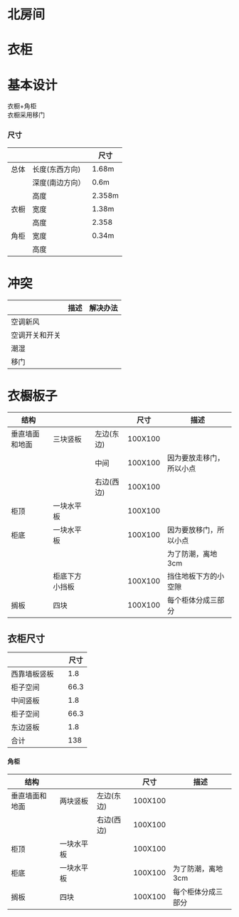 # 北房间
# 衣柜
# 基本设计
衣橱+角柜  
衣橱采用移门  

### 尺寸

|| | 尺寸|
|---|---|---|
|总体|长度(东西方向)| 1.68m|
||深度(南边方向）|0.6m|
||高度|2.358m|
|衣橱|宽度|1.38m|
||高度|2.358|
|角柜|宽度|0.34m|
||高度||

# 冲突
| |描述|解决办法|
|---|---|---|
|空调新风| | |
|空调开关和开关| | |
|潮湿|||
|移门|||

# 衣橱板子
|结构|||尺寸|描述|
|---|---|---|---|---|
|垂直墙面和地面|三块竖板|左边(东边)|100X100||
|||中间|100X100|因为要放走移门，所以小点|
|||右边(西边)|100X100||
|柜顶|一块水平板||100X100||
|柜底|一块水平板||100X100|因为要放移门，所以小点|
|||||为了防潮，离地3cm|
||柜底下方小挡板||100X100|挡住地板下方的小空隙|
|搁板|四块||100X100|每个柜体分成三部分|

## 衣柜尺寸
| | |尺寸 |
|---|---|---|
|西靠墙板竖板| |1.8|
|柜子空间| |66.3 |
|中间竖板| | 1.8|
|柜子空间| |66.3 |
|东边竖板| | 1.8|
|合计 | | 138 |


#### 角柜
|结构|||尺寸|描述|
|---|---|---|---|---|
|垂直墙面和地面|两块竖板|左边(东边)|100X100||
|||右边(西边)|100X100||
|柜顶|一块水平板||100X100||
|柜底|一块水平板||100X100|为了防潮，离地3cm|
|搁板|四块||100X100|每个柜体分成三部分|




